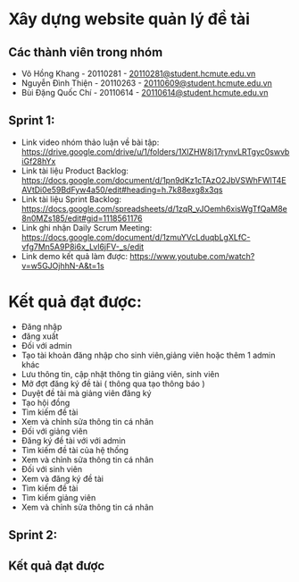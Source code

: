 # Xây dựng website quản lý đề tài

## Các thành viên trong nhóm
* Võ Hồng Khang - 20110281 - 20110281@student.hcmute.edu.vn
* Nguyễn Đình Thiện - 20110263 - 20110609@student.hcmute.edu.vn
* Bùi Đặng Quốc Chí - 20110614 - 20110614@student.hcmute.edu.vn

## Sprint 1:
* Link  video nhóm thảo luận về bài tập: https://drive.google.com/drive/u/1/folders/1XlZHW8j17rynvLRTgyc0swvbiGf28hYx
* Link tài liệu Product Backlog: https://docs.google.com/document/d/1pn9dKz1cTAzO2JbVSWhFWlT4EAVtDi0e59BdFyw4a50/edit#heading=h.7k88exg8x3qs
* Link tài liệu Sprint Backlog: https://docs.google.com/spreadsheets/d/1zqR_vJOemh6xisWgTfQaM8e8n0MZs185/edit#gid=1118561176
* Link ghi nhận Daily Scrum Meeting: https://docs.google.com/document/d/1zmuYVcLduqbLgXLfC-vfg7Mn5A9P8i6x_Lvl6jFV-_s/edit
* Link demo kết quả làm được: https://www.youtube.com/watch?v=w5GJOjhhN-A&t=1s
# Kết quả đạt được:
* Đăng nhập
* đăng xuất
* Đối với admin
* Tạo tài khoản đăng nhập cho sinh viên,giảng viên hoặc thêm 1 admin khác
* Lưu thông tin, cập nhật thông tin giảng viên, sinh viên
* Mở đợt đăng ký đề tài ( thông qua tạo thông báo )
* Duyệt đề tài mà giảng viên đăng ký
* Tạo hội đồng
* Tìm kiếm đề tài
* Xem và chỉnh sửa thông tin cá nhân
* Đối với giảng viên
* Đăng ký đề tài với với admin
* Tìm kiếm đề tài của hệ thống
* Xem và chỉnh sửa thông tin cá nhân
* Đối với sinh viên
* Xem và đăng ký đề tài
* Tìm kiếm đề tài
* Tìm kiếm giảng viên
* Xem và chỉnh sửa thông tin cá nhân
## Sprint 2:


## Kết quả đạt được
